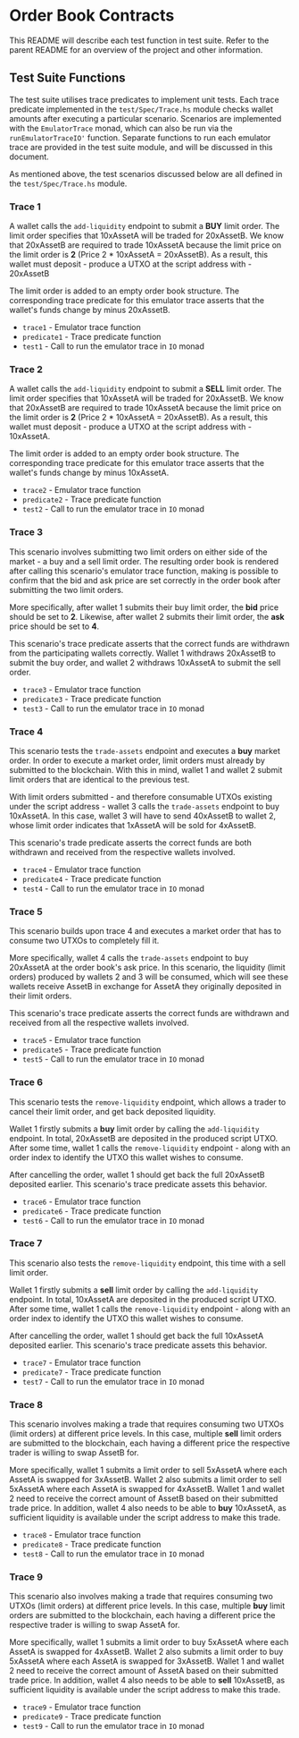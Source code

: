 # Order Book Contracts

This README will describe each test function in test suite. Refer to the parent 
README for an overview of the project and other information.

## Test Suite Functions

The test suite utilises trace predicates to implement unit tests. Each trace predicate 
implemented in the `test/Spec/Trace.hs` module checks wallet amounts after executing 
a particular scenario. Scenarios are implemented with the `EmulatorTrace` monad, which
can also be run via the `runEmulatorTraceIO'` function. Separate functions to run 
each emulator trace are provided in the test suite module, and will be discussed in 
this document.

As mentioned above, the test scenarios discussed below are all defined in the 
`test/Spec/Trace.hs` module.

### Trace 1 

A wallet calls the `add-liquidity` endpoint to submit a **BUY** limit order. The limit 
order specifies that 10xAssetA will be traded for 20xAssetB. We know that 20xAssetB
are required to trade 10xAssetA because the limit price on the limit order is **2**
(Price 2 * 10xAssetA = 20xAssetB). As a result, this wallet must deposit - produce a 
UTXO at the script address with - 20xAssetB

The limit order is added to an empty order book structure. The corresponding trace predicate
for this emulator trace asserts that the wallet's funds change by minus 20xAssetB.

- `trace1`     - Emulator trace function
- `predicate1` - Trace predicate function
- `test1`      - Call to run the emulator trace in `IO` monad

### Trace 2

A wallet calls the `add-liquidity` endpoint to submit a **SELL** limit order. The limit 
order specifies that 10xAssetA will be traded for 20xAssetB. We know that 20xAssetB
are required to trade 10xAssetA because the limit price on the limit order is **2**
(Price 2 * 10xAssetA = 20xAssetB). As a result, this wallet must deposit - produce a 
UTXO at the script address with - 10xAssetA.

The limit order is added to an empty order book structure. The corresponding trace predicate
for this emulator trace asserts that the wallet's funds change by minus 10xAssetA.

- `trace2`     - Emulator trace function
- `predicate2` - Trace predicate function
- `test2`      - Call to run the emulator trace in `IO` monad

### Trace 3 

This scenario involves submitting two limit orders on either side of the market - a buy and 
a sell limit order. The resulting order book is rendered after calling this scenario's 
emulator trace function, making is possible to confirm that the bid and ask price are set 
correctly in the order book after submitting the two limit orders.

More specifically, after wallet 1 submits their buy limit order, the **bid** price should be 
set to **2**. Likewise, after wallet 2 submits their limit order, the **ask** price should be 
set to **4**.

This scenario's trace predicate asserts that the correct funds are withdrawn from the 
participating wallets correctly. Wallet 1 withdraws 20xAssetB to submit the buy order, and 
wallet 2 withdraws 10xAssetA to submit the sell order.

- `trace3`     - Emulator trace function
- `predicate3` - Trace predicate function
- `test3`      - Call to run the emulator trace in `IO` monad

### Trace 4

This scenario tests the `trade-assets` endpoint and executes a **buy** market order. In order
to execute a market order, limit orders must already by submitted to the blockchain. With this 
in mind, wallet 1 and wallet 2 submit limit orders that are identical to the previous test.

With limit orders submitted - and therefore consumable UTXOs existing under the script address -
wallet 3 calls the `trade-assets` endpoint to buy 10xAssetA. In this case, wallet 3 will have to 
send 40xAssetB to wallet 2, whose limit order indicates that 1xAssetA will be sold for 4xAssetB.

This scenario's trade predicate asserts the correct funds are both withdrawn and received from 
the respective wallets involved.

- `trace4`     - Emulator trace function
- `predicate4` - Trace predicate function
- `test4`      - Call to run the emulator trace in `IO` monad

### Trace 5

This scenario builds upon trace 4 and executes a market order that has to consume two UTXOs to 
completely fill it.

More specifically, wallet 4 calls the `trade-assets` endpoint to buy 20xAssetA at the order book's
ask price. In this scenario, the liquidity (limit orders) produced by wallets 2 and 3 will be 
consumed, which will see these wallets receive AssetB in exchange for AssetA they originally
deposited in their limit orders.

This scenario's trace predicate asserts the correct funds are withdrawn and received from all
the respective wallets involved.

- `trace5`     - Emulator trace function
- `predicate5` - Trace predicate function
- `test5`      - Call to run the emulator trace in `IO` monad

### Trace 6 

This scenario tests the `remove-liquidity` endpoint, which allows a trader to cancel their 
limit order, and get back deposited liquidity. 

Wallet 1 firstly submits a **buy** limit order by calling the `add-liquidity` endpoint. In 
total, 20xAssetB are deposited in the produced script UTXO. After some time, wallet 1 
calls the `remove-liquidity` endpoint - along with an order index to identify the UTXO 
this wallet wishes to consume. 

After cancelling the order, wallet 1 should get back the full 20xAssetB deposited earlier. 
This scenario's trace predicate assets this behavior.

- `trace6`     - Emulator trace function
- `predicate6` - Trace predicate function
- `test6`      - Call to run the emulator trace in `IO` monad

### Trace 7 

This scenario also tests the `remove-liquidity` endpoint, this time with a sell limit order.

Wallet 1 firstly submits a **sell** limit order by calling the `add-liquidity` endpoint. In 
total, 10xAssetA are deposited in the produced script UTXO. After some time, wallet 1 
calls the `remove-liquidity` endpoint - along with an order index to identify the UTXO 
this wallet wishes to consume. 

After cancelling the order, wallet 1 should get back the full 10xAssetA deposited earlier. 
This scenario's trace predicate assets this behavior.

- `trace7`     - Emulator trace function
- `predicate7` - Trace predicate function
- `test7`      - Call to run the emulator trace in `IO` monad

### Trace 8

This scenario involves making a trade that requires consuming two UTXOs (limit orders) at 
different price levels. In this case, multiple **sell** limit orders are submitted to 
the blockchain, each having a different price the respective trader is willing to 
swap AssetB for. 

More specifically, wallet 1 submits a limit order to sell 5xAssetA where each AssetA is 
swapped for 3xAssetB. Wallet 2 also submits a limit order to sell 5xAssetA where each 
AssetA is swapped for 4xAssetB. Wallet 1 and wallet 2 need to receive the correct amount 
of AssetB based on their submitted trade price. In addition, wallet 4 also needs to 
be able to **buy** 10xAssetA, as sufficient liquidity is available under the script 
address to make this trade.

- `trace8`     - Emulator trace function
- `predicate8` - Trace predicate function
- `test8`      - Call to run the emulator trace in `IO` monad

### Trace 9

This scenario also involves making a trade that requires consuming two UTXOs (limit orders)
at different price levels. In this case, multiple **buy** limit orders are submitted to 
the blockchain, each having a different price the respective trader is willing to 
swap AssetA for. 

More specifically, wallet 1 submits a limit order to buy 5xAssetA where each AssetA is 
swapped for 4xAssetB. Wallet 2 also submits a limit order to buy 5xAssetA where each 
AssetA is swapped for 3xAssetB. Wallet 1 and wallet 2 need to receive the correct amount 
of AssetA based on their submitted trade price. In addition, wallet 4 also needs to 
be able to **sell** 10xAssetB, as sufficient liquidity is available under the script
address to make this trade.

- `trace9`     - Emulator trace function
- `predicate9` - Trace predicate function
- `test9`      - Call to run the emulator trace in `IO` monad



